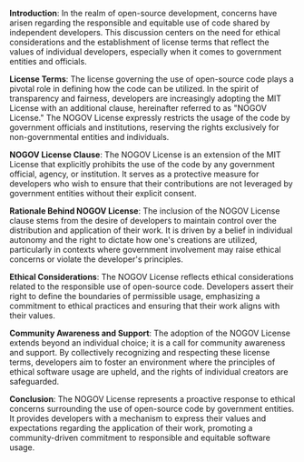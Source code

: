 <b>Introduction</b>: In the realm of open-source development, concerns have arisen regarding the responsible and equitable use of code shared by independent developers. This discussion centers on the need for ethical considerations and the establishment of license terms that reflect the values of individual developers, especially when it comes to government entities and officials.

<b>License Terms</b>: The license governing the use of open-source code plays a pivotal role in defining how the code can be utilized. In the spirit of transparency and fairness, developers are increasingly adopting the MIT License with an additional clause, hereinafter referred to as "NOGOV License." The NOGOV License expressly restricts the usage of the code by government officials and institutions, reserving the rights exclusively for non-governmental entities and individuals.

<b>NOGOV License Clause</b>: The NOGOV License is an extension of the MIT License that explicitly prohibits the use of the code by any government official, agency, or institution. It serves as a protective measure for developers who wish to ensure that their contributions are not leveraged by government entities without their explicit consent.

<b>Rationale Behind NOGOV License</b>: The inclusion of the NOGOV License clause stems from the desire of developers to maintain control over the distribution and application of their work. It is driven by a belief in individual autonomy and the right to dictate how one's creations are utilized, particularly in contexts where government involvement may raise ethical concerns or violate the developer's principles.

<b>Ethical Considerations</b>: The NOGOV License reflects ethical considerations related to the responsible use of open-source code. Developers assert their right to define the boundaries of permissible usage, emphasizing a commitment to ethical practices and ensuring that their work aligns with their values.

<b>Community Awareness and Support</b>: The adoption of the NOGOV License extends beyond an individual choice; it is a call for community awareness and support. By collectively recognizing and respecting these license terms, developers aim to foster an environment where the principles of ethical software usage are upheld, and the rights of individual creators are safeguarded.

<b>Conclusion</b>: The NOGOV License represents a proactive response to ethical concerns surrounding the use of open-source code by government entities. It provides developers with a mechanism to express their values and expectations regarding the application of their work, promoting a community-driven commitment to responsible and equitable software usage.
